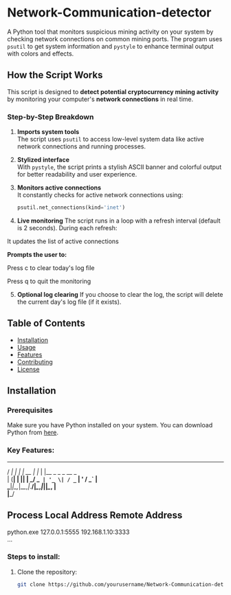 # Network-Communication-detector

A Python tool that monitors suspicious mining activity on your system by checking network connections on common mining ports. The program uses `psutil` to get system information and `pystyle` to enhance terminal output with colors and effects.
## How the Script Works

This script is designed to **detect potential cryptocurrency mining activity** by monitoring your computer's **network connections** in real time.

###  Step-by-Step Breakdown

1. **Imports system tools**  
   The script uses `psutil` to access low-level system data like active network connections and running processes.

2. **Stylized interface**  
   With `pystyle`, the script prints a stylish ASCII banner and colorful output for better readability and user experience.

3. **Monitors active connections**  
   It constantly checks for active network connections using:
   ```python
   psutil.net_connections(kind='inet')
4. **Live monitoring**
  The script runs in a loop with a refresh interval (default is 2 seconds).
  During each refresh:

  It updates the list of active connections

  **Prompts the user to:**

  Press c to clear today's log file

  Press q to quit the monitoring

5. **Optional log clearing**
If you choose to clear the log, the script will delete the current day's log file (if it exists).


## Table of Contents
- [Installation](#installation)
- [Usage](#usage)
- [Features](#features)
- [Contributing](#contributing)
- [License](#license)

## Installation

### Prerequisites
Make sure you have Python installed on your system. You can download Python from [here](https://www.python.org/downloads/).
### Key Features:
   ___ _      _        _     _                 
  / __| |_  _| |_ __ _| |__ | |__ _ _ _  __ _   
 | (__| | || |  _/ _` | '_ \| / _` | ' \/ _` |  
  \___|_|\_,_|\__\__,_|_.__/|_\__,_|_||_\__, |  
                                        |___/    

Process              Local Address               Remote Address        
---------------------------------------------------------------
python.exe           127.0.0.1:5555             192.168.1.10:3333      
...

### Steps to install:
1. Clone the repository:
   ```bash
   git clone https://github.com/yourusername/Network-Communication-detector.git

